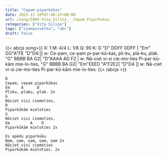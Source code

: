 ```yaml
---
title: "Cepam piparkūkas"
date: 2023-12-10T07:48:37+00:00
url: /song/5086-Vita_Silina_-_Cepam_Piparkukas
categories: ["Vita Siliņa"]
tags: ["ziemassvētku", "abc"]
draft: false
---
```

{{< abcjs song>}}
X: 1
M: 4/4
L: 1/8
Q: 90
K: D
"D" DDFF DDFF | "Em" GG"A"FE "D"D4:|]
w: Ce-pam, ce-pam pi-par-kū-kas, pli-ku, pla-ku, plak.
"G" BBBB BA G2| "D"AAAA AG F2 | 
w: Nā-ciet vi-si cie-mo-ties Pi-par-kū-kām mie-lo-ties,
"G" BBBB BA G2| "Em"EEED "A"F2E2| "D"D4 |]
w: Nā-ciet vi-si cie-mo-ties Pi-par-kū-kām mie-lo-ties.
{{< /abcjs >}}
```text
D
Cepam, cepam piparkūkas
Em     A      D
Pliku, plaku, plak. 2x
G
Nāciet visi ciemoties,
D
Piparkūkām mieloties
G
Nāciet visi ciemoties,
Em         A    D
Piparkūkām mieloties 2x

Es apēdu piparkūku
Ņam, ņam, ņam, ņam, ņam 2x
Nāciet visi ciemoties
Piparkūkām mieloties. 2x
```